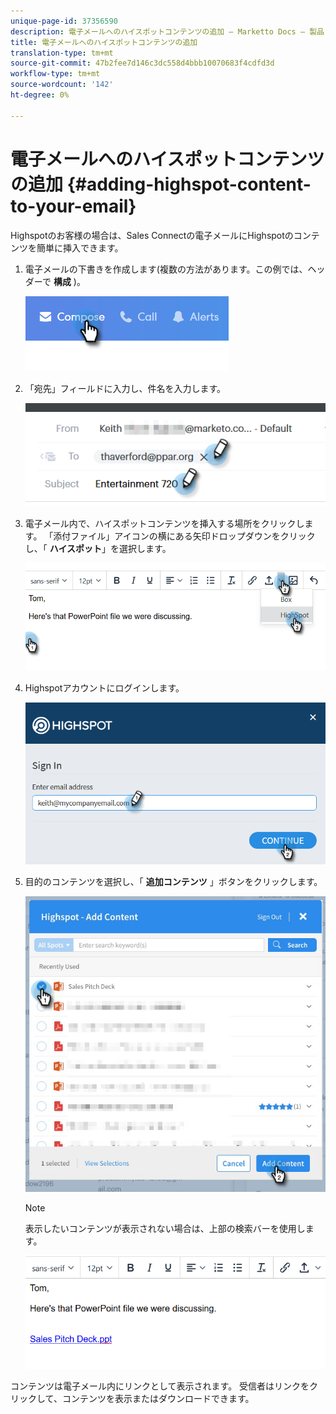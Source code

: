 ```yaml
---
unique-page-id: 37356590
description: 電子メールへのハイスポットコンテンツの追加 — Marketto Docs — 製品ドキュメント
title: 電子メールへのハイスポットコンテンツの追加
translation-type: tm+mt
source-git-commit: 47b2fee7d146c3dc558d4bbb10070683f4cdfd3d
workflow-type: tm+mt
source-wordcount: '142'
ht-degree: 0%

---
```



# 電子メールへのハイスポットコンテンツの追加 {#adding-highspot-content-to-your-email}

Highspotのお客様の場合は、Sales Connectの電子メールにHighspotのコンテンツを簡単に挿入できます。

1. 電子メールの下書きを作成します(複数の方法があります。この例では、ヘッダーで **構成** )。

   ![](assets/one-5.png)

1. 「宛先」フィールドに入力し、件名を入力します。

   ![](assets/two-5.png)

1. 電子メール内で、ハイスポットコンテンツを挿入する場所をクリックします。 「添付ファイル」アイコンの横にある矢印ドロップダウンをクリックし、「 **ハイスポット**」を選択します。

   ![](assets/three-5.png)

1. Highspotアカウントにログインします。

   ![](assets/four-5.png)

1. 目的のコンテンツを選択し、「 **追加コンテンツ** 」ボタンをクリックします。

   ![](assets/five-3.png)

   >[!NOTE]
   >
   >表示したいコンテンツが表示されない場合は、上部の検索バーを使用します。

   ![](assets/six.png)

コンテンツは電子メール内にリンクとして表示されます。 受信者はリンクをクリックして、コンテンツを表示またはダウンロードできます。